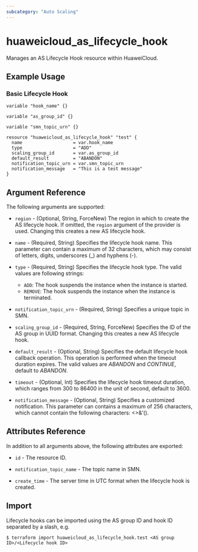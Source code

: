 ```yaml
---
subcategory: "Auto Scaling"
---
```


# huaweicloud_as_lifecycle_hook

Manages an AS Lifecycle Hook resource within HuaweiCloud.

## Example Usage

### Basic Lifecycle Hook

```hcl
variable "hook_name" {}

variable "as_group_id" {}

variable "smn_topic_urn" {}

resource "huaweicloud_as_lifecycle_hook" "test" {
  name                   = var.hook_name
  type                   = "ADD"
  scaling_group_id       = var.as_group_id
  default_result         = "ABANDON"
  notification_topic_urn = var.smn_topic_urn
  notification_message   = "This is a test message"
}
```

## Argument Reference

The following arguments are supported:

* `region` - (Optional, String, ForceNew) The region in which to create the AS lifecycle hook. If omitted, the `region`
  argument of the provider is used. Changing this creates a new AS lifecycle hook.

* `name` - (Required, String) Specifies the lifecycle hook name. This parameter can contain a maximum of 32 characters,
  which may consist of letters, digits, underscores (_) and hyphens (-).

* `type` - (Required, String) Specifies the lifecycle hook type. The valid values are following strings:
  + `ADD`: The hook suspends the instance when the instance is started.
  + `REMOVE`: The hook suspends the instance when the instance is terminated.

* `notification_topic_urn` - (Required, String) Specifies a unique topic in SMN.

* `scaling_group_id` - (Required, String, ForceNew) Specifies the ID of the AS group in UUID format. Changing this
  creates a new AS lifecycle hook.

* `default_result` - (Optional, String) Specifies the default lifecycle hook callback operation. This operation is
  performed when the timeout duration expires. The valid values are *ABANDON* and *CONTINUE*, default to *ABANDON*.

* `timeout` - (Optional, Int) Specifies the lifecycle hook timeout duration, which ranges from 300 to 86400 in the unit
  of second, default to 3600.

* `notification_message` - (Optional, String) Specifies a customized notification. This parameter can contains a maximum
  of 256 characters, which cannot contain the following characters: <>&'().

## Attributes Reference

In addition to all arguments above, the following attributes are exported:

* `id` - The resource ID.

* `notification_topic_name` - The topic name in SMN.

* `create_time` - The server time in UTC format when the lifecycle hook is created.

## Import

Lifecycle hooks can be imported using the AS group ID and hook ID separated by a slash, e.g.

```
$ terraform import huaweicloud_as_lifecycle_hook.test <AS group ID>/<Lifecycle hook ID>
```

